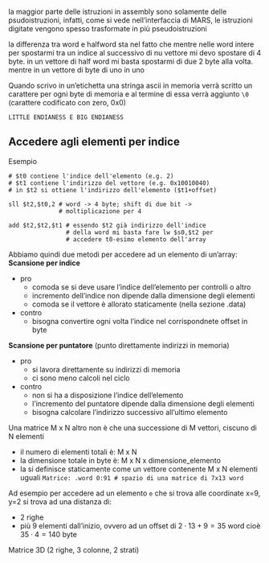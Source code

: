 la maggior parte delle istruzioni in assembly sono solamente delle psudoistruzioni, infatti, come si vede nell’interfaccia di MARS, le istruzioni digitate vengono spesso trasformate in più pseudoistruzioni 

la differenza tra word e halfword sta nel fatto che mentre nelle word intere per spostarmi tra un indice al successivo di nu vettore mi devo spostare di 4 byte. in un vettore di half word mi basta spostarmi di due 2 byte alla volta. mentre in un vettore di byte di uno in uno

Quando scrivo in un’etichetta una stringa ascii in memoria verrà scritto un carattere per ogni byte di memoria e al termine di essa verrà aggiunto `\0` (carattere codificato con zero, 0x0)

	LITTLE ENDIANESS E BIG ENDIANESS

## Accedere agli elementi per indice
Esempio
```arm-asm
# $t0 contiene l'indice dell'elemento (e.g. 2)
# $t1 contiene l'indirizzo del vettore (e.g. 0x10010040)
# in $t2 si ottiene l'indirizzo dell'elemento ($t1+offset)

sll $t2,$t0,2 # word -> 4 byte; shift di due bit -> 
			  # moltiplicazione per 4

add $t2,$t2,$t1 # essendo $t2 già indirizzo dell'indice
				# della word mi basta fare lw $s0,$t2 per
				# accedere t0-esimo elemento dell'array
```

Abbiamo quindi due metodi per accedere ad un elemento di un’array:
**Scansione per indice**
- pro
	- comoda se si deve usare l’indice dell’elemento per controlli o altro
	- incremento dell’indice non dipende dalla dimensione degli elementi
	- comoda se il vettore è allorato staticamente (nella sezione .data)
- contro
	- bisogna convertire ogni volta l’indice nel corrispondnete offset in byte

**Scansione per puntatore** (punto direttamente indirizzi in memoria)
- pro
	- si lavora direttamente su indirizzi di memoria
	- ci sono meno calcoli nel ciclo
- contro
	- non si ha a disposizione l’indice dell’elemento
	- l’incremento del puntatore dipende dalla dimensione degli elementi
	- bisogna calcolare l’indirizzo successivo all’ultimo elemento

Una matrice M x N altro non è che una successione di M vettori, ciscuno di N elementi
- il numero di elementi totali è: M x N
- la dimensione totale in byte è: M x N x dimensione_elemento
- la si definisce staticamente come un vettore contenente M x N elementi uguali
`Matrice: .word 0:91 # spazio di una matrice di 7x13 word`

Ad esempio per accedere ad un elemento `e` che si trova alle coordinate x=9, y=2 si trova ad una distanza di:
- 2 righe
- più 9 elementi
dall’inizio, ovvero ad un offset di $2\cdot 13+9=35$ word cioè $35\cdot4=140$ byte

Matrice 3D (2 righe, 3 colonne, 2 strati)
